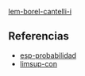 [lem-borel-cantelli-i](pdf/lem-borel-cantelli-i.pdf)

## Referencias
- [esp-probabilidad](./esp-probabilidad.md)
- [limsup-con](./limsup-con.md)
